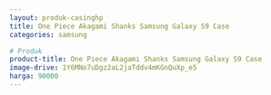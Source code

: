 ```yaml
---
layout: produk-casinghp
title: One Piece Akagami Shanks Samsung Galaxy S9 Case
categories: samsung

# Produk
product-title: One Piece Akagami Shanks Samsung Galaxy S9 Case
image-drive: 1Y6MNo7uDgz2aL2jaTddv4mKGnQuXp_e5
harga: 90000
---
```

